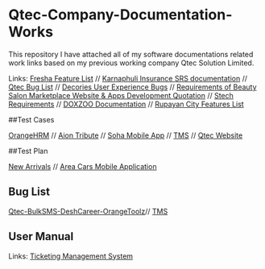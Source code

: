 # Qtec-Company-Documentation-Works
 This repository I have attached all of my software documentations related work links based on my previous working company Qtec Solution Limited.
 
 Links:
 [Fresha Feature List](https://docs.google.com/document/d/13bMzP5T_XPYsqKk-gqlKsgIlhdhW0dFB/edit) //
 [Karnaphuli Insurance SRS documentation](https://docs.google.com/document/d/1khvLdsEZd7hP1NdxhIZHBHDernFcLs0P/edit#heading=h.30j0zll) //
 [Qtec Bug List](https://docs.google.com/document/d/1qbJp6sRh0hai2ITk9TdFB1mJ4CkHCB1o/edit) //
 [Decories User Experience Bugs](https://docs.google.com/document/d/1abDnCBDVQbgCHqeQfuAr2szyGEfvRMaU/edit) //
 [Requirements of Beauty Salon Marketplace Website & Apps Development Quotation](https://docs.google.com/document/d/1KDhJLE8o4Nx7Beop0BxfFzGSxyh4cUBm/edit) //
 [Stech Requirements](https://docs.google.com/document/d/1xJZrJM2wN2SrRidSLHDHrfBBLv_DkCH0/edit#heading=h.gjdgxs) //
 [DOXZOO Documentation](https://docs.google.com/document/d/1HgYavtwvGdM89rQmVTcoT67FrH_l0C37/edit) //
 [Rupayan City Features List](https://docs.google.com/document/d/1RfmF-FEHL1cvf3pqnytTN8VJbV5DD7UY/edit)

 ##Test Cases

 [OrangeHRM](https://docs.google.com/spreadsheets/d/1OjAHiQ-w-0d2x-kNbzBYY2mrcRGnR9cGVRoBj19smLk/edit?usp=sharing) //
 [Aion Tribute](https://docs.google.com/spreadsheets/d/1OjAHiQ-w-0d2x-kNbzBYY2mrcRGnR9cGVRoBj19smLk/edit?usp=sharing) //
 [Soha Mobile App](https://docs.google.com/spreadsheets/d/1aldj-pGFP68uc8ndS38fDNMZ21yGhkYWZAIT3OB0Fao/edit#gid=1844075837) //
 [TMS](https://docs.google.com/spreadsheets/d/1cACBm7frzfvjbsbW5-Ew9ILSQKBEY4Ay/edit?usp=sharing&ouid=114719976392825278555&rtpof=true&sd=true) //
 [Qtec Website](https://docs.google.com/spreadsheets/d/1RrLT4BTvanfGtOK_25T89_1EB5hDOOx_h5152OV18C8/edit#gid=0) 

 ##Test Plan
 
 [New Arrivals](https://docs.google.com/document/d/1ZhwiGx5s1a2bQiNnaG5OIBRe0CzMOsOy/edit?usp=sharing&ouid=114719976392825278555&rtpof=true&sd=true) //
 [Area Cars Mobile Application](https://drive.google.com/file/d/19M6hj2dQmbFLOWMKXLIRsU0HJTGcN3bI/view)


 ## Bug List

 [Qtec-BulkSMS-DeshCareer-OrangeToolz](https://docs.google.com/spreadsheets/d/1GdzB8_Gt843HReK51oMohKEY_uZT_Ka186NfZYzsE2Q/edit?usp=sharing)//
 [TMS](https://docs.google.com/document/d/1T408qtl1sOwWSHJ4VOVZhZDzz9Um-Q0J/edit?usp=sharing&ouid=114719976392825278555&rtpof=true&sd=true)
 
 

 ## User Manual
  Links: [Ticketing Management System](https://docs.google.com/document/d/1TJhsYyDx_5okzvPkTFNMwZh4x6vjRwLW/edit?usp=sharing&ouid=114719976392825278555&rtpof=true&sd=true)

  

 
 
